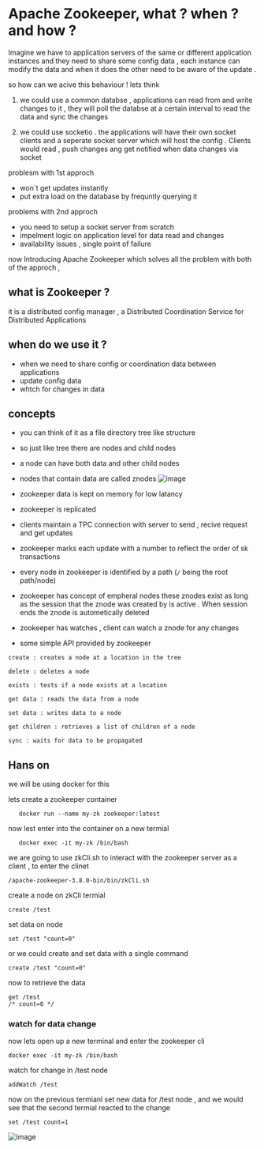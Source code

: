# Apache Zookeeper,  what ? when ? and how ?

Imagine we have to application servers of the same or different application instances and they need to share some config data , each instance can modify the data and when it does the other need to be aware of the update .

so how can we acive this behaviour ! lets think

1. we could use a common databse , applications can read from and write changes to it , they will poll the databse at a certain interval to read the data and sync the changes 

2. we could use socketio . the applications will have their own socket clients and a seperate socket server which will host the config . Clients would read , push changes ang get notified when data changes via socket 

problesm with 1st approch 
- won`t get updates instantly 
- put extra load on the database by frequntly querying it 

problems with 2nd approch
- you need to setup a socket server from scratch 
- impelment logic on application level for data read and changes 
- availability issues , single point of failure 

now Introducing Apache Zookeeper which solves all the problem with both of the approch , 

## what is Zookeeper ?
it is a distributed config manager , a Distributed Coordination Service for Distributed Applications

## when do we use it ?
- when we need to share config or coordination data between applications 
- update config data 
- whtch for changes in data 

## concepts 

- you can think of it as a file directory tree like structure 
- so just like tree there are nodes and child nodes 
- a node can have both data and other child nodes
- nodes that contain data are called znodes
![image](https://user-images.githubusercontent.com/30620860/231446573-87581555-9bf3-4cd4-b320-0f6cc0f8494d.png)

- zookeeper data is kept on memory for low latancy 
- zookeeper is replicated 
- clients maintain a TPC connection with server to send , recive request and get updates 
- zookeeper marks each update with a number to reflect the order of sk transactions 
- every node in zookeeper is identified by a path 
(`/` being the root path/node)
- zookeeper has concept of empheral nodes these znodes exist as long as the session that the znode was created by is active . When session ends the znode is autometically deleted 
- zookeeper has watches , client can watch a znode for any changes 
- some simple API provided by zookeeper

```
create : creates a node at a location in the tree

delete : deletes a node

exists : tests if a node exists at a location

get data : reads the data from a node

set data : writes data to a node

get children : retrieves a list of children of a node

sync : waits for data to be propagated

```

## Hans on 
 we will be using docker for this 

 lets create a zookeeper container 
 ```
    docker run --name my-zk zookeeper:latest
 ```

 now lest enter into the container on a new termial 

 ```
    docker exec -it my-zk /bin/bash
 ```

we are going to use zkCli.sh to interact with the zookeeper server as a client , to enter the clinet 

```
/apache-zookeeper-3.8.0-bin/bin/zkCli.sh
```

create a node on zkCli termial 

```
create /test 

```

set data on node 

```
set /test "count=0"
```
or we could create and set data with a single command 

```
create /test "count=0"
```

now to retrieve the data 

```
get /test 
/* count=0 */ 
```

### watch for data change 

now lets open up a new terminal and enter the zookeeper cli
 ```
 docker exec -it my-zk /bin/bash
 ```
 watch for change in /test node 

```
addWatch /test
```
now on the previous termianl set new data for /test node , and we would see that the second termial reacted to the change 

```
set /test count=1
```
![image](https://user-images.githubusercontent.com/30620860/231446475-d264b211-af06-46d7-a2d6-9abccb22fcf3.png)



